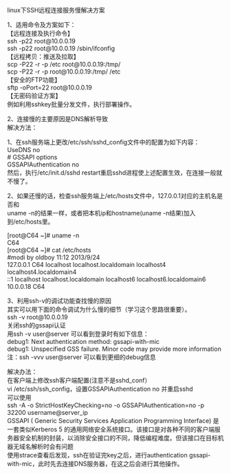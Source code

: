 linux下SSH远程连接服务慢解决方案  
  
1、适用命令及方案如下：  
【远程连接及执行命令】  
ssh -p22 root\@10.0.0.19  
ssh -p22 root\@10.0.0.19 /sbin/ifconfig  
【远程拷贝：推送及拉取】  
scp -P22 -r -p /etc root\@10.0.0.19:/tmp/  
scp -P22 -r -p root\@10.0.0.19:/tmp/ /etc  
【安全的FTP功能】  
sftp -oPort=22 root\@10.0.0.19  
【无密码验证方案】  
例如利用sshkey批量分发文件，执行部署操作。  
  
2、连接慢的主要原因是DNS解析导致  
解决方法：  
  
1、在ssh服务端上更改/etc/ssh/sshd_config文件中的配置为如下内容：  
UseDNS no  
\# GSSAPI options  
GSSAPIAuthentication no  
然后，执行/etc/init.d/sshd
restart重启sshd进程使上述配置生效，在连接一般就不慢了。  
  
2、如果还慢的话，检查ssh服务端上/etc/hosts文件中，127.0.0.1对应的主机名是否和  
uname -n的结果一样，或者把本机ip和hostname(uname -n结果)加入到/etc/hosts里。  
  
[root\@C64 \~]\# uname -n  
C64  
[root\@C64 \~]\# cat /etc/hosts  
\#modi by oldboy 11:12 2013/9/24  
127.0.0.1 C64 localhost localhost.localdomain localhost4 localhost4.localdomain4  
::1 localhost localhost.localdomain localhost6 localhost6.localdomain6  
10.0.0.18 C64  
  
3、利用ssh-v的调试功能查找慢的原因  
其实可以用下面的命令调试为什么慢的细节（学习这个思路很重要）。  
ssh -v root\@10.0.0.19  
关闭ssh的gssapi认证  
用ssh -v user\@server 可以看到登录时有如下信息：  
debug1: Next authentication method: gssapi-with-mic  
debug1: Unspecified GSS failure. Minor code may provide more information  
注：ssh -vvv user\@server 可以看到更细的debug信息  
  
解决办法：  
在客户端上修改ssh客户端配置(注意不是sshd_conf）  
vi /etc/ssh/ssh_config，设置GSSAPIAuthentication no 并重启sshd  
可以使用  
ssh -A -o StrictHostKeyChecking=no -o GSSAPIAuthentication=no -p 32200
username\@server_ip  
GSSAPI ( Generic Security Services Application Programming Interface)
是一套类似Kerberos 5
的通用网络安全系统接口。该接口是对各种不同的客户端服务器安全机制的封装，以消除安全接口的不同，降低编程难度。但该接口在目标机器无域名解析时会有问题  
使用strace查看后发现，ssh在验证完key之后，进行authentication
gssapi-with-mic，此时先去连接DNS服务器，在这之后会进行其他操作。
